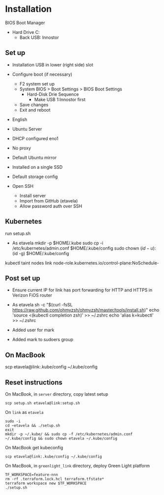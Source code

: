 # Installation

BIOS Boot Manager

* Hard Drive C:
  * Back USB: Innostor

## Set up

* Installation USB in lower (right side) slot

* Configure boot (if necessary)
  * F2 system set up
  * System BIOS > Boot Settings > BIOS Boot Settings
    * Hard-Disk Drie Sequence
      * Make USB 1:Innostor first
  * Save changes
  * Exit and reboot

* English

* Ubuntu Server

* DHCP configured eno1

* No proxy

* Default Ubuntu mirror

* Installed on a single SSD

* Default storage config

* Open SSH
  * Install server
  * Import from GitHub (etavela)
  * Allow password auth over SSH

## Kubernetes

run setup.sh

* As etavela
    mkdir -p $HOME/.kube
    sudo cp -i /etc/kubernetes/admin.conf $HOME/.kube/config
    sudo chown $(id -u):$(id -g) $HOME/.kube/config

kubectl taint nodes link node-role.kubernetes.io/control-plane:NoSchedule-

## Post set up

* Ensure current IP for link has port forwarding for HTTP and HTTPS in Verizon FiOS router

* As etavela
  sh -c "$(curl -fsSL https://raw.github.com/ohmyzsh/ohmyzsh/master/tools/install.sh)"
  echo 'source <(kubectl completion zsh)' >> ~/.zshrc
  echo 'alias k=kubectl' >> ~/.zshrc

* Added user for mark

* Added mark to sudoers group

## On MacBook

scp etavela@link:.kube/config ~/.kube/config

## Reset instructions

On MacBook, in `server` directory, copy latest setup

    scp setup.sh etavela@link:setup.sh

On `link` as `etavela`

    sudo -i
    cd ~etavela && ./setup.sh
    exit
    mkdir -p ~/.kube/ && sudo cp -f /etc/kubernetes/admin.conf ~/.kube/config && sudo chown etavela ~/.kube/config

On MacBook get kubeconfig

    scp etavela@link:.kube/config ~/.kube/config

On MacBook, in `greenlight_link` directory, deploy Green Light platform

    TF_WORKSPACE=feature-nnn
    rm -rf .terraform.lock.hcl terraform.tfstate*
    terraform workspace new $TF_WORKSPACE
    ./setup.sh
